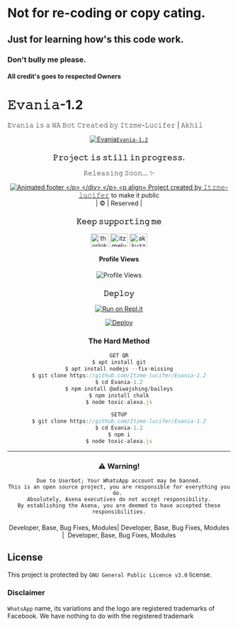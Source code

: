 # Not for re-coding or copy cating.

## Just for learning how's this code work.

### Don't bully me please.

#### All credit's goes to respected Owners

</p>

# 𝙴𝚟𝚊𝚗𝚒𝚊-1.2
𝙴𝚟𝚊𝚗𝚒𝚊 𝚒𝚜 𝚊 𝚆𝙰 𝙱𝚘𝚝 𝙲𝚛𝚎𝚊𝚝𝚎𝚍 𝚋𝚢 𝙸𝚝𝚣𝚖𝚎-𝙻𝚞𝚌𝚒𝚏𝚎𝚛 | 𝙰𝚔𝚑𝚒𝚕
</p>

<div align="center">
  
  [![Evania](https://telegra.ph/file/7a89888972934afb097f3.jpg)](https://github.com/Itzme-lucifer/Evania-1.2)[`𝙴𝚟𝚊𝚗𝚒𝚊-1.2`](https://github.com/Itzme-lucifer/Evania-1.2)

</p>

<p>

### 𝙿𝚛𝚘𝚓𝚎𝚌𝚝 𝚒𝚜 𝚜𝚝𝚒𝚕𝚕 𝚒𝚗 𝚙𝚛𝚘𝚐𝚛𝚎𝚜𝚜. 

</p>

𝚁𝚎𝚕𝚎𝚊𝚜𝚒𝚗𝚐 𝚂𝚘𝚘𝚗... ✨️

</p>
<p align="center"><a href="https://github.com/Itzme-lucifer"><img src="https://user-images.githubusercontent.com/41234408/101987297-4473fb00-3cb9-11eb-9675-289ada4eef7e.gif" alt="Animated footer 

</p>

</div>

</p>

<p align="center">
Project created by <a href="https://github.com/Itzme-lucifer">𝙸𝚝𝚣𝚖𝚎-𝚕𝚞𝚌𝚒𝚏𝚎𝚛</a> to make it public
    <br>
       | © |
        Reserved |
    <br> 
</p>

### 𝙺𝚎𝚎𝚙 𝚜𝚞𝚙𝚙𝚘𝚛𝚝𝚒𝚗𝚐 𝚖𝚎


<p align="center">
<a href="https://instagram.com/itzme_lucifer01" target="blank"><img align="center" src="https://raw.githubusercontent.com/rahuldkjain/github-profile-readme-generator/master/src/images/icons/Social/instagram.svg" alt="thorloki_official" height="30" width="40" /></a>
<a href="https://twitter.com/itzmelucifer" target="blank"><img align="center" src="https://raw.githubusercontent.com/rahuldkjain/github-profile-readme-generator/master/src/images/icons/Social/twitter.svg" alt="itzmelucifer" height="30" width="40" /></a>
<a href="https://fb.com/akkuzz akhil akkuzz" target="blank"><img align="center" src="https://raw.githubusercontent.com/rahuldkjain/github-profile-readme-generator/master/src/images/icons/Social/facebook.svg" alt="akkuzz akhil akkuzz" height="30" width="40" /></a>

</p>

#### Profile Views 
<p align="center">

![Profile Views](https://hits.seeyoufarm.com/api/count/incr/badge.svg?url=https://github.com/Itzme-lucifer&title=Itzme-lucifer%20Views)

</p>

### 𝙳𝚎𝚙𝚕𝚘𝚢
 
[![Run on Repl.it](https://repl.it/badge/github/quiec/whatsAlfa)](https://replit.com/@TURBOHYPER/Toxic-Alexa?v=1)
  

[![Deploy](https://www.herokucdn.com/deploy/button.svg)](https://heroku.com/deploy?template=https://github.com/Itzme-lucifer/Evania-1.2) 
 
### The Hard Method
```js
GET QR
$ apt install git
$ apt install nodejs --fix-missing
$ git clone https://github.com/Itzme-lucifer/Evania-1.2
$ cd Evania-1.2
$ npm install @adiwajshing/baileys
$ npm install chalk
$ node toxic-alexa.js
```
      
```js
SETUP
$ git clone https://github.com/Itzme-lucifer/Evania-1.2
$ cd Evania-1.2
$ npm i
$ node toxic-alexa.js
```

----


</p>


### ⚠️ Warning! 
```
Due to Userbot; Your WhatsApp account may be banned.
This is an open source project, you are responsible for everything you do. 
Absolutely, Asena executives do not accept responsibility.
By establishing the Asena, you are deemed to have accepted these responsibilities.
```

####
Developer, Base, Bug Fixes, Modules| Developer, Base, Bug Fixes, Modules |  Developer, Base, Bug Fixes, Modules
  </div>
    
    


## License
This project is protected by `GNU General Public Licence v3.0` license.

### Disclaimer
`WhatsApp` name, its variations and the logo are registered trademarks of Facebook. We have nothing to do with the registered trademark
